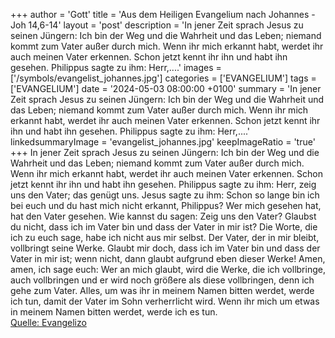 +++
author = 'Gott'
title = 'Aus dem Heiligen Evangelium nach Johannes - Joh 14,6-14'
layout = 'post'
description = 'In jener Zeit sprach Jesus zu seinen Jüngern: Ich bin der Weg und die Wahrheit und das Leben; niemand kommt zum Vater außer durch mich. Wenn ihr mich erkannt habt, werdet ihr auch meinen Vater erkennen. Schon jetzt kennt ihr ihn und habt ihn gesehen. Philippus sagte zu ihm: Herr,....'
images = ['/symbols/evangelist_johannes.jpg']
categories = ['EVANGELIUM']
tags = ['EVANGELIUM']
date = '2024-05-03 08:00:00 +0100'
summary = 'In jener Zeit sprach Jesus zu seinen Jüngern: Ich bin der Weg und die Wahrheit und das Leben; niemand kommt zum Vater außer durch mich. Wenn ihr mich erkannt habt, werdet ihr auch meinen Vater erkennen. Schon jetzt kennt ihr ihn und habt ihn gesehen. Philippus sagte zu ihm: Herr,....'
linkedsummaryImage = 'evangelist_johannes.jpg'
keepImageRatio = 'true'
+++
In jener Zeit sprach Jesus zu seinen Jüngern: Ich bin der Weg und die Wahrheit und das Leben; niemand kommt zum Vater außer durch mich.
Wenn ihr mich erkannt habt, werdet ihr auch meinen Vater erkennen. Schon jetzt kennt ihr ihn und habt ihn gesehen.
Philippus sagte zu ihm: Herr, zeig uns den Vater; das genügt uns.<!--more-->
Jesus sagte zu ihm: Schon so lange bin ich bei euch und du hast mich nicht erkannt, Philippus? Wer mich gesehen hat, hat den Vater gesehen. Wie kannst du sagen: Zeig uns den Vater?
Glaubst du nicht, dass ich im Vater bin und dass der Vater in mir ist? Die Worte, die ich zu euch sage, habe ich nicht aus mir selbst. Der Vater, der in mir bleibt, vollbringt seine Werke.
Glaubt mir doch, dass ich im Vater bin und dass der Vater in mir ist; wenn nicht, dann glaubt aufgrund eben dieser Werke!
Amen, amen, ich sage euch: Wer an mich glaubt, wird die Werke, die ich vollbringe, auch vollbringen und er wird noch größere als diese vollbringen, denn ich gehe zum Vater.
Alles, um was ihr in meinem Namen bitten werdet, werde ich tun, damit der Vater im Sohn verherrlicht wird.
Wenn ihr mich um etwas in meinem Namen bitten werdet, werde ich es tun.<br> [Quelle: Evangelizo](https://evangeliumtagfuertag.org/DE/gospel)